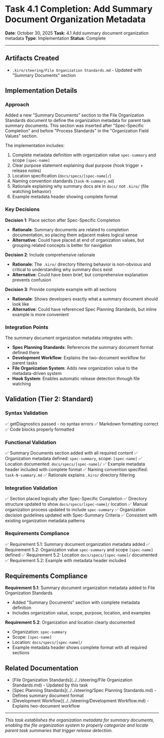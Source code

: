 # Task 4.1 Completion: Add Summary Document Organization Metadata

**Date**: October 30, 2025
**Task**: 4.1 Add summary document organization metadata
**Type**: Implementation
**Status**: Complete

---

## Artifacts Created

- `.kiro/steering/File Organization Standards.md` - Updated with "Summary Documents" section

## Implementation Details

### Approach

Added a new "Summary Documents" section to the File Organization Standards document to define the organization metadata for parent task summary documents. This section was inserted after "Spec-Specific Completion" and before "Process Standards" in the "Organization Field Values" section.

The implementation includes:
1. Complete metadata definition with organization value `spec-summary` and scope `[spec-name]`
2. Clear purpose statement explaining dual purpose (hook trigger + release notes)
3. Location specification (`docs/specs/[spec-name]/`)
4. Naming convention standards (`task-N-summary.md`)
5. Rationale explaining why summary docs are in `docs/` not `.kiro/` (file watching behavior)
6. Example metadata header showing complete format

### Key Decisions

**Decision 1**: Place section after Spec-Specific Completion
- **Rationale**: Summary documents are related to completion documentation, so placing them adjacent makes logical sense
- **Alternative**: Could have placed at end of organization values, but grouping related concepts is better for navigation

**Decision 2**: Include comprehensive rationale
- **Rationale**: The `.kiro/` directory filtering behavior is non-obvious and critical to understanding why summary docs exist
- **Alternative**: Could have been brief, but comprehensive explanation prevents confusion

**Decision 3**: Provide complete example with all sections
- **Rationale**: Shows developers exactly what a summary document should look like
- **Alternative**: Could have referenced Spec Planning Standards, but inline example is more convenient

### Integration Points

The summary document organization metadata integrates with:
- **Spec Planning Standards**: References the summary document format defined there
- **Development Workflow**: Explains the two-document workflow for parent tasks
- **File Organization System**: Adds new organization value to the metadata-driven system
- **Hook System**: Enables automatic release detection through file watching

## Validation (Tier 2: Standard)

### Syntax Validation
✅ getDiagnostics passed - no syntax errors
✅ Markdown formatting correct
✅ Code blocks properly formatted

### Functional Validation
✅ Summary Documents section added with all required content
✅ Organization metadata defined: `spec-summary`, scope: `[spec-name]`
✅ Location documented: `docs/specs/[spec-name]/`
✅ Example metadata header included with complete format
✅ Naming convention specified: `task-N-summary.md`
✅ Rationale explains `.kiro/` directory filtering

### Integration Validation
✅ Section placed logically after Spec-Specific Completion
✅ Directory structure updated to show `docs/specs/[spec-name]/` location
✅ Manual organization process updated to include `spec-summary`
✅ Organization decision guidelines updated with Spec-Summary Criteria
✅ Consistent with existing organization metadata patterns

### Requirements Compliance
✅ Requirement 5.1: Summary document organization metadata added
✅ Requirement 5.2: Organization value `spec-summary` and scope `[spec-name]` defined
✅ Requirement 5.2: Location `docs/specs/[spec-name]/` documented
✅ Requirement 5.2: Example with metadata header included

## Requirements Compliance

**Requirement 5.1**: Summary document organization metadata added to File Organization Standards
- Added "Summary Documents" section with complete metadata definition
- Includes organization value, scope, purpose, location, and examples

**Requirement 5.2**: Organization and location clearly documented
- Organization: `spec-summary`
- Scope: `[spec-name]`
- Location: `docs/specs/[spec-name]/`
- Example metadata header shows complete format with all required sections

## Related Documentation

- [File Organization Standards](../../steering/File Organization Standards.md) - Updated by this task
- [Spec Planning Standards](../../steering/Spec Planning Standards.md) - Defines summary document format
- [Development Workflow](../../steering/Development Workflow.md) - Explains two-document workflow

---

*This task establishes the organization metadata for summary documents, enabling the file organization system to properly categorize and locate parent task summaries that trigger release detection.*
